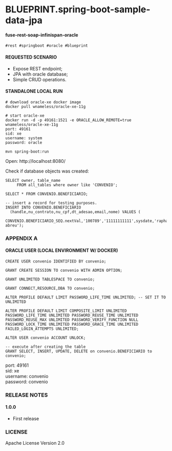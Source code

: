 # BLUEPRINT.spring-boot-sample-data-jpa
#### fuse-rest-soap-infinispan-oracle

```
#rest #springboot #oracle #blueprint
```
#### REQUESTED SCENARIO

- Expose REST endpoint;
- JPA with oracle database;
- Simple CRUD operations.

#### STANDALONE LOCAL RUN

```
# download oracle-xe docker image
docker pull wnameless/oracle-xe-11g

# start oracle-xe
docker run -d -p 49161:1521 -e ORACLE_ALLOW_REMOTE=true wnameless/oracle-xe-11g
port: 49161
sid: xe
username: system
password: oracle

mvn spring-boot:run
```

Open: http://localhost:8080/

Check if database objects was created:

```
SELECT owner, table_name
     FROM all_tables where owner like 'CONVENIO';
   
SELECT * FROM CONVENIO.BENEFICIARIO;

-- insert a record for testing purposes.
INSERT INTO CONVENIO.BENEFICIARIO
  (handle,nu_contrato,nu_cpf,dt_adesao,email,nome) VALUES (
   CONVENIO.BENEFICIARIO_SEQ.nextVal,'100789','11111111111',sysdate,'raphael.alex@gmail.com','raphael abreu');
```

### APPENDIX A
#### ORACLE USER (LOCAL ENVIRONMENT W/ DOCKER)

```
CREATE USER convenio IDENTIFIED BY convenio;

GRANT CREATE SESSION TO convenio WITH ADMIN OPTION;

GRANT UNLIMITED TABLESPACE TO convenio;

GRANT CONNECT,RESOURCE,DBA TO convenio;

ALTER PROFILE DEFAULT LIMIT PASSWORD_LIFE_TIME UNLIMITED; -- SET IT TO UNLIMITED

ALTER PROFILE DEFAULT LIMIT COMPOSITE_LIMIT UNLIMITED PASSWORD_LIFE_TIME UNLIMITED PASSWORD_REUSE_TIME UNLIMITED PASSWORD_REUSE_MAX UNLIMITED PASSWORD_VERIFY_FUNCTION NULL PASSWORD_LOCK_TIME UNLIMITED PASSWORD_GRACE_TIME UNLIMITED FAILED_LOGIN_ATTEMPTS UNLIMITED;

ALTER USER convenio ACCOUNT UNLOCK;

-- execute after creating the table
GRANT SELECT, INSERT, UPDATE, DELETE on convenio.BENEFICIARIO to convenio;
```

port: 49161<br>
sid: xe<br>
username: convenio<br>
password: convenio<br>

### RELEASE NOTES

#### 1.0.0
 - First release
 

### LICENSE

Apache License Version 2.0

